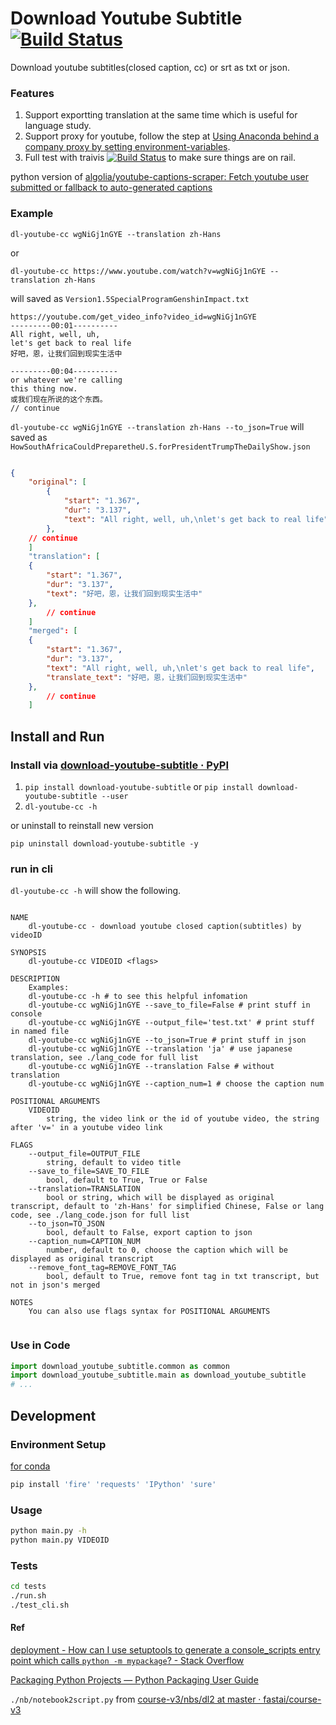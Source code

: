 # Download Youtube Subtitle [![Build Status](https://travis-ci.com/xsthunder/download-youtube-subtitle.svg?branch=master)](https://travis-ci.com/xsthunder/download-youtube-subtitle)

Download youtube subtitles(closed caption, cc) or srt as txt or json. 

### Features

1. Support exportting translation at the same time which is useful for language study.
3. Support proxy for youtube, follow the step at [Using Anaconda behind a company proxy by setting environment-variables](https://docs.anaconda.com/anaconda/user-guide/tasks/proxy/#environment-variables).
4. Full test with traivis [![Build Status](https://travis-ci.com/xsthunder/download-youtube-subtitle.svg?branch=master)](https://travis-ci.com/xsthunder/download-youtube-subtitle) to make sure things are on rail.

python version of [algolia/youtube-captions-scraper: Fetch youtube user submitted or fallback to auto-generated captions](https://github.com/algolia/youtube-captions-scraper)
 
 
### Example

`dl-youtube-cc wgNiGj1nGYE --translation zh-Hans`

or

`dl-youtube-cc https://www.youtube.com/watch?v=wgNiGj1nGYE --translation zh-Hans`

 will saved as `Version1.5SpecialProgramGenshinImpact.txt`

```text
https://youtube.com/get_video_info?video_id=wgNiGj1nGYE
---------00:01----------
All right, well, uh,
let's get back to real life
好吧，恩，让我们回到现实生活中

---------00:04----------
or whatever we're calling
this thing now.
或我们现在所说的这个东西。 
// continue
```

`dl-youtube-cc wgNiGj1nGYE --translation zh-Hans --to_json=True` will saved as `HowSouthAfricaCouldPreparetheU.S.forPresidentTrumpTheDailyShow.json`


```json

{
    "original": [
        {
            "start": "1.367",
            "dur": "3.137",
            "text": "All right, well, uh,\nlet's get back to real life"
        },
	// continue
	]
	"translation": [
	{
		"start": "1.367",
		"dur": "3.137",
		"text": "好吧，恩，让我们回到现实生活中"
	},
		// continue
	]
	"merged": [
	{
		"start": "1.367",
		"dur": "3.137",
		"text": "All right, well, uh,\nlet's get back to real life",
		"translate_text": "好吧，恩，让我们回到现实生活中"
	},
		// continue
	]
```

 
## Install and Run

### Install via [download-youtube-subtitle · PyPI](https://pypi.org/project/download-youtube-subtitle/)

1. `pip install download-youtube-subtitle` or `pip install download-youtube-subtitle --user`
2. `dl-youtube-cc -h`

or uninstall to reinstall new version

`pip uninstall download-youtube-subtitle -y`

### run in cli

`dl-youtube-cc -h` will show the following.

```

NAME
    dl-youtube-cc - download youtube closed caption(subtitles) by videoID

SYNOPSIS
    dl-youtube-cc VIDEOID <flags>

DESCRIPTION
    Examples:
    dl-youtube-cc -h # to see this helpful infomation
    dl-youtube-cc wgNiGj1nGYE --save_to_file=False # print stuff in console
    dl-youtube-cc wgNiGj1nGYE --output_file='test.txt' # print stuff in named file
    dl-youtube-cc wgNiGj1nGYE --to_json=True # print stuff in json
    dl-youtube-cc wgNiGj1nGYE --translation 'ja' # use japanese translation, see ./lang_code for full list
    dl-youtube-cc wgNiGj1nGYE --translation False # without translation
    dl-youtube-cc wgNiGj1nGYE --caption_num=1 # choose the caption num

POSITIONAL ARGUMENTS
    VIDEOID
        string, the video link or the id of youtube video, the string after 'v=' in a youtube video link

FLAGS
    --output_file=OUTPUT_FILE
        string, default to video title
    --save_to_file=SAVE_TO_FILE
        bool, default to True, True or False
    --translation=TRANSLATION
        bool or string, which will be displayed as original transcript, default to 'zh-Hans' for simplified Chinese, False or lang code, see ./lang_code.json for full list
    --to_json=TO_JSON
        bool, default to False, export caption to json
    --caption_num=CAPTION_NUM
        number, default to 0, choose the caption which will be displayed as original transcript
    --remove_font_tag=REMOVE_FONT_TAG
        bool, default to True, remove font tag in txt transcript, but not in json's merged

NOTES
    You can also use flags syntax for POSITIONAL ARGUMENTS
	
```

### Use in Code

```python
import download_youtube_subtitle.common as common
import download_youtube_subtitle.main as download_youtube_subtitle
# ...
```

## Development

### Environment Setup

[for conda](./config/create-env.sh)

```bash
pip install 'fire' 'requests' 'IPython' 'sure'
```

### Usage

```bash
python main.py -h
python main.py VIDEOID
```

### Tests

```bash
cd tests
./run.sh
./test_cli.sh
```

#### Ref 

[deployment - How can I use setuptools to generate a console_scripts entry point which calls `python -m mypackage`? - Stack Overflow](https://stackoverflow.com/questions/27784271/how-can-i-use-setuptools-to-generate-a-console-scripts-entry-point-which-calls)

[Packaging Python Projects — Python Packaging User Guide](http://packaging.python.org/tutorials/packaging-projects/)

`./nb/notebook2script.py` from [course-v3/nbs/dl2 at master · fastai/course-v3](https://github.com/fastai/course-v3/tree/master/nbs/dl2)

